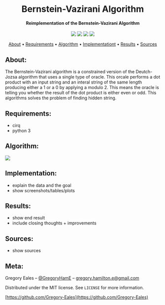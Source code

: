 <h1 align="center"> Bernstein-Vazirani Algorithm </h1>

<h4 align="center"> Reimplementation of the Bernstein-Vazirani Algorithm </h4>

<p align="center">
  <img src="https://img.shields.io/badge/Python-v3.6+-blue.svg">
  <img src="https://img.shields.io/badge/Dependency-v1.3-orange.svg">
  <img src="https://img.shields.io/badge/Build-Passing-green.svg">
  <img src="https://img.shields.io/badge/License-MIT-blue.svg">
</p>

<p align="center">
  <a href="#About">About</a> •
  <a href="#Requirements">Requirements</a> •
  <a href="#Algorithm">Algorithm</a> •
  <a href="#Implementation">Implementationt</a> •
  <a href="#Results">Results</a> •
  <a href="#Sources">Sources</a>
</p>

## About:
The Bernstein-Vazirani algorithm is a constrained version of the Deutch-Jozsa algorithm that uses a single type of oracle. This orcale performs a dot product with an input string and an interal string of the same length producing either a 1 or a 0 by applying a modulo 2. This means the oracle is telling you whether the result of the dot product is either even or odd. This algorithms solves the problem of finding hidden string.

## Requirements:
- cirq
- python 3

## Algorithm:

<img src="https://render.githubusercontent.com/render/math?math=f{0, 1}^{n} \gets {0, 1}">

## Implementation:
- explain the data and the goal
- show screenshots/tables/plots

## Results:
- show end result 
- include closing thoughts + improvements

## Sources:
- show sources

## Meta:

Gregory Eales – [@GregoryHamE](https://twitter.com/GregoryHamE) – gregory.hamilton.e@gmail.com

Distributed under the MIT license. See ``LICENSE`` for more information.

[https://github.com/Gregory-Eales](https://github.com/Gregory-Eales)



